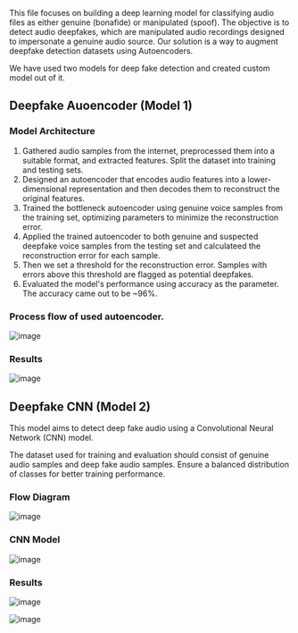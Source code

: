 This file focuses on building a deep learning model for classifying audio files as either genuine (bonafide) or manipulated (spoof). The objective is to detect audio deepfakes, which are manipulated audio recordings designed to impersonate a genuine audio source. Our solution is a way to augment deepfake detection datasets using Autoencoders.

We have used two models for deep fake detection and created custom model out of it.

## Deepfake Auoencoder (Model 1)
### Model Architecture
 1. Gathered audio samples from the internet, preprocessed them into a suitable format, and extracted features. Split the dataset into training and testing sets.
 2. Designed an autoencoder that encodes audio features into a lower-dimensional representation and then decodes them to reconstruct the original features.
 3. Trained the bottleneck autoencoder using genuine voice samples from the training set, optimizing parameters to minimize the reconstruction error.
 4. Applied the trained autoencoder to both genuine and suspected deepfake voice samples from the testing set and calculateed the reconstruction error for each sample.
 5. Then we set a threshold for the reconstruction error. Samples with errors above this threshold are flagged as potential deepfakes.
 6. Evaluated the model's performance using accuracy as the parameter. The accuracy came out to be ~96%.

### Process flow of used autoencoder.
![image](https://github.com/Hackathon2024-March/sherlocked/assets/72347511/7929179b-62bc-4424-ad27-09639e5106f1)

### Results

![image](https://github.com/Hackathon2024-March/sherlocked/assets/72347511/a6c28eaf-4733-4e6d-940e-4df0b79b51eb)

## Deepfake CNN (Model 2)
This model aims to detect deep fake audio using a Convolutional Neural Network (CNN) model. 

The dataset used for training and evaluation should consist of genuine audio samples and deep fake audio samples. Ensure a balanced distribution of classes for better training performance.

### Flow Diagram 

![image](https://github.com/Hackathon2024-March/sherlocked/assets/72347511/b365178e-a9ae-4c42-994b-e88fe75106de)

### CNN Model 

![image](https://github.com/Hackathon2024-March/sherlocked/assets/48963206/24bc4805-f923-43db-80fd-076e9efb96a9)

### Results

![image](https://github.com/Hackathon2024-March/sherlocked/assets/48963206/e52e58c0-a662-4c23-a35c-8309626e9a36)

![image](https://github.com/Hackathon2024-March/sherlocked/assets/48963206/0ef34414-d66a-4efa-957b-e4e5b1c91002)



